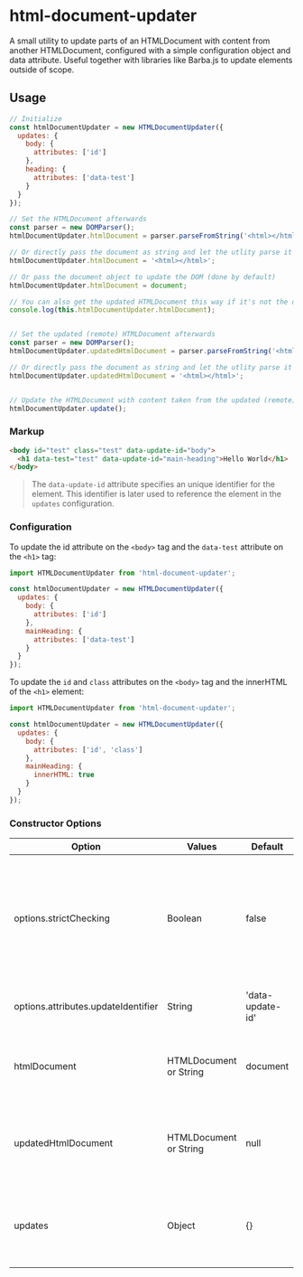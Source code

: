 # html-document-updater
A small utility to update parts of an HTMLDocument with content from another HTMLDocument, configured with a simple configuration object and data attribute. Useful together with libraries like Barba.js to update elements outside of scope.


## Usage

```js
// Initialize
const htmlDocumentUpdater = new HTMLDocumentUpdater({
  updates: {
    body: {
      attributes: ['id']
    },
    heading: {
      attributes: ['data-test']
    }
  }
});

// Set the HTMLDocument afterwards
const parser = new DOMParser();
htmlDocumentUpdater.htmlDocument = parser.parseFromString('<html></html>', 'text/html');

// Or directly pass the document as string and let the utlity parse it for you
htmlDocumentUpdater.htmlDocument = '<html></html>';

// Or pass the document object to update the DOM (done by default)
htmlDocumentUpdater.htmlDocument = document;

// You can also get the updated HTMLDocument this way if it's not the document object (after calling the update function)
console.log(this.htmlDocumentUpdater.htmlDocument);


// Set the updated (remote) HTMLDocument afterwards
const parser = new DOMParser();
htmlDocumentUpdater.updatedHtmlDocument = parser.parseFromString('<html></html>', 'text/html');

// Or directly pass the document as string and let the utlity parse it for you
htmlDocumentUpdater.updatedHtmlDocument = '<html></html>';


// Update the HTMLDocument with content taken from the updated (remote) HTMLDocument
htmlDocumentUpdater.update();
```

### Markup

```html
<body id="test" class="test" data-update-id="body">
  <h1 data-test="test" data-update-id="main-heading">Hello World</h1>
</body>
```
> The `data-update-id` attribute specifies an unique identifier for the element. This identifier is later used to reference the element in the `updates` configuration.

### Configuration

To update the id attribute on the `<body>` tag and the `data-test` attribute on the `<h1>` tag:

```js
import HTMLDocumentUpdater from 'html-document-updater';

const htmlDocumentUpdater = new HTMLDocumentUpdater({
  updates: {
    body: {
      attributes: ['id']
    },
    mainHeading: {
      attributes: ['data-test']
    }
  }
});
```

To update the `id` and `class` attributes on the `<body>` tag and the innerHTML of the `<h1>` element:

```js
import HTMLDocumentUpdater from 'html-document-updater';

const htmlDocumentUpdater = new HTMLDocumentUpdater({
  updates: {
    body: {
      attributes: ['id', 'class']
    },
    mainHeading: {
      innerHTML: true
    }
  }
});
```

### Constructor Options

| Option | Values | Default | Description |
| --- | --- | --- | --- |
| options.strictChecking | Boolean | false | Strictly check if elements exist in both HTMLDocuments and if a configuration exists for an update identifier. Throw error if that's not the case. |
| options.attributes.updateIdentifier | String | 'data-update-id' | Data attribute used for the update identifier of an element. |
| htmlDocument | HTMLDocument or String | document | The HTMLDocument. This is the HTMLDocument that gets updated. |
| updatedHtmlDocument | HTMLDocument or String | null | The updated HTMLDocument. This is the HTMLDocument the updates for the above one are taken from. |
| updates | Object | {} | The object to configure the updates to be done. See the examples above for possible options. |